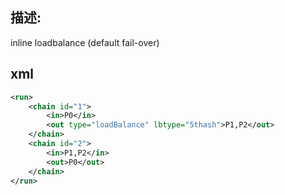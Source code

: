 ## 描述:
inline loadbalance (default fail-over)

## xml
```xml
<run>
    <chain id="1">
        <in>P0</in>
        <out type="loadBalance" lbtype="5thash">P1,P2</out>
    </chain>
    <chain id="2">
        <in>P1,P2</in>
        <out>P0</out>
    </chain>
</run>
```
